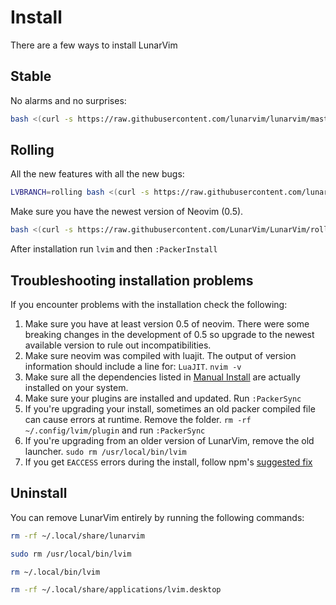 # Install

There are a few ways to install LunarVim

## Stable

No alarms and no surprises:

```bash
bash <(curl -s https://raw.githubusercontent.com/lunarvim/lunarvim/master/utils/installer/install.sh)
```

## Rolling

All the new features with all the new bugs:

```bash
LVBRANCH=rolling bash <(curl -s https://raw.githubusercontent.com/lunarvim/lunarvim/rolling/utils/installer/install.sh)
```

Make sure you have the newest version of Neovim (0.5).

```bash
bash <(curl -s https://raw.githubusercontent.com/LunarVim/LunarVim/rolling/utils/installer/install-neovim-from-release)
```

After installation run `lvim` and then `:PackerInstall`

## Troubleshooting installation problems

If you encounter problems with the installation check the following:

1. Make sure you have at least version 0.5 of neovim. There were some breaking changes in the development of 0.5 so upgrade to the newest available version to rule out incompatibilities.
1. Make sure neovim was compiled with luajit. The output of version information should include a line for: `LuaJIT`. `nvim -v`
1. Make sure all the dependencies listed in [Manual Install](#manual-install) are actually installed on your system.
1. Make sure your plugins are installed and updated. Run `:PackerSync`
1. If you're upgrading your install, sometimes an old packer compiled file can cause errors at runtime. Remove the folder. `rm -rf ~/.config/lvim/plugin` and run `:PackerSync`
1. If you're upgrading from an older version of LunarVim, remove the old launcher. `sudo rm /usr/local/bin/lvim`
1. If you get `EACCESS` errors during the install, follow npm's [suggested fix](https://docs.npmjs.com/resolving-eacces-permissions-errors-when-installing-packages-globally)

## Uninstall

You can remove LunarVim entirely by running the following commands:

```bash
rm -rf ~/.local/share/lunarvim

sudo rm /usr/local/bin/lvim

rm ~/.local/bin/lvim

rm -rf ~/.local/share/applications/lvim.desktop
```
